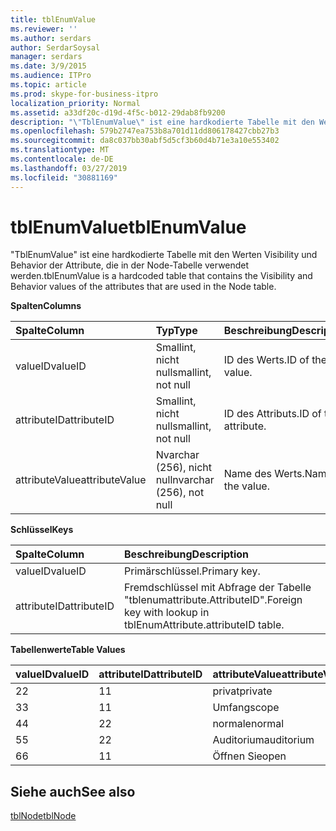 ```yaml
---
title: tblEnumValue
ms.reviewer: ''
ms.author: serdars
author: SerdarSoysal
manager: serdars
ms.date: 3/9/2015
ms.audience: ITPro
ms.topic: article
ms.prod: skype-for-business-itpro
localization_priority: Normal
ms.assetid: a33df20c-d19d-4f5c-b012-29dab8fb9200
description: "\"TblEnumValue\" ist eine hardkodierte Tabelle mit den Werten Visibility und Behavior der Attribute, die in der Node-Tabelle verwendet werden."
ms.openlocfilehash: 579b2747ea753b8a701d11dd806178427cbb27b3
ms.sourcegitcommit: da8c037bb30abf5d5cf3b60d4b71e3a10e553402
ms.translationtype: MT
ms.contentlocale: de-DE
ms.lasthandoff: 03/27/2019
ms.locfileid: "30881169"
---
```

# <a name="tblenumvalue"></a><span data-ttu-id="48d39-103">tblEnumValue</span><span class="sxs-lookup"><span data-stu-id="48d39-103">tblEnumValue</span></span>
 
<span data-ttu-id="48d39-104">"TblEnumValue" ist eine hardkodierte Tabelle mit den Werten Visibility und Behavior der Attribute, die in der Node-Tabelle verwendet werden.</span><span class="sxs-lookup"><span data-stu-id="48d39-104">tblEnumValue is a hardcoded table that contains the Visibility and Behavior values of the attributes that are used in the Node table.</span></span>
  
<span data-ttu-id="48d39-105">**Spalten**</span><span class="sxs-lookup"><span data-stu-id="48d39-105">**Columns**</span></span>

|<span data-ttu-id="48d39-106">**Spalte**</span><span class="sxs-lookup"><span data-stu-id="48d39-106">**Column**</span></span>|<span data-ttu-id="48d39-107">**Typ**</span><span class="sxs-lookup"><span data-stu-id="48d39-107">**Type**</span></span>|<span data-ttu-id="48d39-108">**Beschreibung**</span><span class="sxs-lookup"><span data-stu-id="48d39-108">**Description**</span></span>|
|:-----|:-----|:-----|
|<span data-ttu-id="48d39-109">valueID</span><span class="sxs-lookup"><span data-stu-id="48d39-109">valueID</span></span>  <br/> |<span data-ttu-id="48d39-110">Smallint, nicht null</span><span class="sxs-lookup"><span data-stu-id="48d39-110">smallint, not null</span></span>  <br/> |<span data-ttu-id="48d39-111">ID des Werts.</span><span class="sxs-lookup"><span data-stu-id="48d39-111">ID of the value.</span></span>  <br/> |
|<span data-ttu-id="48d39-112">attributeID</span><span class="sxs-lookup"><span data-stu-id="48d39-112">attributeID</span></span>  <br/> |<span data-ttu-id="48d39-113">Smallint, nicht null</span><span class="sxs-lookup"><span data-stu-id="48d39-113">smallint, not null</span></span>  <br/> |<span data-ttu-id="48d39-114">ID des Attributs.</span><span class="sxs-lookup"><span data-stu-id="48d39-114">ID of the attribute.</span></span>  <br/> |
|<span data-ttu-id="48d39-115">attributeValue</span><span class="sxs-lookup"><span data-stu-id="48d39-115">attributeValue</span></span>  <br/> |<span data-ttu-id="48d39-116">Nvarchar (256), nicht null</span><span class="sxs-lookup"><span data-stu-id="48d39-116">nvarchar (256), not null</span></span>  <br/> |<span data-ttu-id="48d39-117">Name des Werts.</span><span class="sxs-lookup"><span data-stu-id="48d39-117">Name of the value.</span></span>  <br/> |
   
<span data-ttu-id="48d39-118">**Schlüssel**</span><span class="sxs-lookup"><span data-stu-id="48d39-118">**Keys**</span></span>

|<span data-ttu-id="48d39-119">**Spalte**</span><span class="sxs-lookup"><span data-stu-id="48d39-119">**Column**</span></span>|<span data-ttu-id="48d39-120">**Beschreibung**</span><span class="sxs-lookup"><span data-stu-id="48d39-120">**Description**</span></span>|
|:-----|:-----|
|<span data-ttu-id="48d39-121">valueID</span><span class="sxs-lookup"><span data-stu-id="48d39-121">valueID</span></span>  <br/> |<span data-ttu-id="48d39-122">Primärschlüssel.</span><span class="sxs-lookup"><span data-stu-id="48d39-122">Primary key.</span></span>  <br/> |
|<span data-ttu-id="48d39-123">attributeID</span><span class="sxs-lookup"><span data-stu-id="48d39-123">attributeID</span></span>  <br/> |<span data-ttu-id="48d39-124">Fremdschlüssel mit Abfrage der Tabelle "tblenumattribute.AttributeID".</span><span class="sxs-lookup"><span data-stu-id="48d39-124">Foreign key with lookup in tblEnumAttribute.attributeID table.</span></span>  <br/> |
   
<span data-ttu-id="48d39-125">**Tabellenwerte**</span><span class="sxs-lookup"><span data-stu-id="48d39-125">**Table Values**</span></span>

|<span data-ttu-id="48d39-126">**valueID**</span><span class="sxs-lookup"><span data-stu-id="48d39-126">**valueID**</span></span>|<span data-ttu-id="48d39-127">**attributeID**</span><span class="sxs-lookup"><span data-stu-id="48d39-127">**attributeID**</span></span>|<span data-ttu-id="48d39-128">**attributeValue**</span><span class="sxs-lookup"><span data-stu-id="48d39-128">**attributeValue**</span></span>|
|:-----|:-----|:-----|
|<span data-ttu-id="48d39-129">2</span><span class="sxs-lookup"><span data-stu-id="48d39-129">2</span></span>  <br/> |<span data-ttu-id="48d39-130">1</span><span class="sxs-lookup"><span data-stu-id="48d39-130">1</span></span>  <br/> |<span data-ttu-id="48d39-131">privat</span><span class="sxs-lookup"><span data-stu-id="48d39-131">private</span></span>  <br/> |
|<span data-ttu-id="48d39-132">3</span><span class="sxs-lookup"><span data-stu-id="48d39-132">3</span></span>  <br/> |<span data-ttu-id="48d39-133">1</span><span class="sxs-lookup"><span data-stu-id="48d39-133">1</span></span>  <br/> |<span data-ttu-id="48d39-134">Umfang</span><span class="sxs-lookup"><span data-stu-id="48d39-134">scope</span></span>  <br/> |
|<span data-ttu-id="48d39-135">4</span><span class="sxs-lookup"><span data-stu-id="48d39-135">4</span></span>  <br/> |<span data-ttu-id="48d39-136">2</span><span class="sxs-lookup"><span data-stu-id="48d39-136">2</span></span>  <br/> |<span data-ttu-id="48d39-137">normale</span><span class="sxs-lookup"><span data-stu-id="48d39-137">normal</span></span>  <br/> |
|<span data-ttu-id="48d39-138">5</span><span class="sxs-lookup"><span data-stu-id="48d39-138">5</span></span>  <br/> |<span data-ttu-id="48d39-139">2</span><span class="sxs-lookup"><span data-stu-id="48d39-139">2</span></span>  <br/> |<span data-ttu-id="48d39-140">Auditorium</span><span class="sxs-lookup"><span data-stu-id="48d39-140">auditorium</span></span>  <br/> |
|<span data-ttu-id="48d39-141">6</span><span class="sxs-lookup"><span data-stu-id="48d39-141">6</span></span>  <br/> |<span data-ttu-id="48d39-142">1</span><span class="sxs-lookup"><span data-stu-id="48d39-142">1</span></span>  <br/> |<span data-ttu-id="48d39-143">Öffnen Sie</span><span class="sxs-lookup"><span data-stu-id="48d39-143">open</span></span>  <br/> |
   
## <a name="see-also"></a><span data-ttu-id="48d39-144">Siehe auch</span><span class="sxs-lookup"><span data-stu-id="48d39-144">See also</span></span>

[<span data-ttu-id="48d39-145">tblNode</span><span class="sxs-lookup"><span data-stu-id="48d39-145">tblNode</span></span>](tblnode.md)
